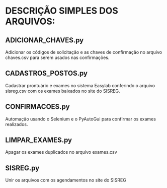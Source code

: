 # DESCRIÇÃO SIMPLES DOS ARQUIVOS:
## ADICIONAR_CHAVES.py
Adicionar os códigos de solicitação e as chaves de confirmação no arquivo chaves.csv para serem usados nas confirmações.
## CADASTROS_POSTOS.py
Cadastrar prontuário e exames no sistema Easylab conferindo o arquivo sisreg.csv com os exames baixados no site do SISREG.
## CONFIRMACOES.py
Automação usando o Selenium e o PyAutoGui para confirmar os exames realizados.
## LIMPAR_EXAMES.py
Apagar os exames duplicados no arquivo exames.csv
## SISREG.py
Unir os arquivos com os agendamentos no site do SISREG
